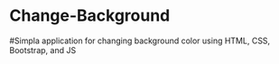 # Change-Background
#Simpla application for changing background color using HTML, CSS, Bootstrap, and JS
